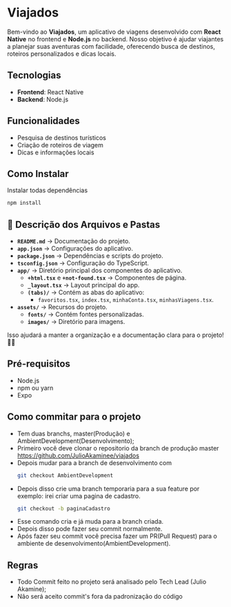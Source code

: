 # Viajados

Bem-vindo ao **Viajados**, um aplicativo de viagens desenvolvido com **React Native** no frontend e **Node.js** no backend. Nosso objetivo é ajudar viajantes a planejar suas aventuras com facilidade, oferecendo busca de destinos, roteiros personalizados e dicas locais.

## Tecnologias
- **Frontend**: React Native  
- **Backend**: Node.js  


## Funcionalidades
- Pesquisa de destinos turísticos  
- Criação de roteiros de viagem  
- Dicas e informações locais  

## Como Instalar
Instalar todas dependências
```sh
npm install
````


## 📌 Descrição dos Arquivos e Pastas  

- **`README.md`** → Documentação do projeto.  
- **`app.json`** → Configurações do aplicativo.  
- **`package.json`** → Dependências e scripts do projeto.  
- **`tsconfig.json`** → Configuração do TypeScript.  
- **`app/`** → Diretório principal dos componentes do aplicativo.  
  - **`+html.tsx`** e **`+not-found.tsx`** → Componentes de página.  
  - **`_layout.tsx`** → Layout principal do app.  
  - **`(tabs)/`** → Contém as abas do aplicativo:  
    - `favoritos.tsx`, `index.tsx`, `minhaConta.tsx`, `minhasViagens.tsx`.  
- **`assets/`** → Recursos do projeto.  
  - **`fonts/`** → Contém fontes personalizadas.  
  - **`images/`** → Diretório para imagens.  

Isso ajudará a manter a organização e a documentação clara para o projeto! 🚀📂


## Pré-requisitos
- Node.js  
- npm ou yarn  
- Expo

## Como commitar para o projeto

- Tem duas branchs, master(Produção) e AmbientDevelopment(Desenvolvimento);
- Primeiro você deve clonar o repositorio da branch de produção master https://github.com/JulioAkaminee/viajados
- Depois mudar para a branch de desenvolvimento com
  ```sh
  git checkout AmbientDevelopment
  ```
- Depois disso crie uma branch temporaria para a sua feature por exemplo: irei criar uma pagina de cadastro.
  ```sh
  git checkout -b paginaCadastro
  ````
- Esse comando cria e já muda para a branch criada.
- Depois disso pode fazer seu commit normalmente.
- Após fazer seu commit você precisa fazer um PR(Pull Request) para o ambiente de desenvolvimento(AmbientDevelopment).
  
## Regras
- Todo Commit feito no projeto será analisado pelo Tech Lead (Julio Akamine);
- Não será aceito commit's fora da padronização do código
